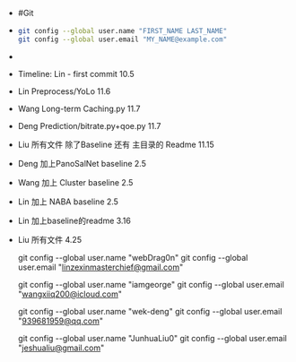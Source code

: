 - #Git
- ```bash
  git config --global user.name "FIRST_NAME LAST_NAME"
  git config --global user.email "MY_NAME@example.com"
  ```
-
- Timeline:
  Lin - first commit 10.5
- Lin Preprocess/YoLo 11.6
- Wang Long-term Caching.py 11.7
- Deng Prediction/bitrate.py+qoe.py 11.7
- Liu 所有文件 除了Baseline 还有 主目录的 Readme 11.15
- Deng 加上PanoSalNet baseline 2.5
- Wang 加上 Cluster baseline 2.5
- Lin 加上 NABA baseline  2.5
- Lin 加上baseline的readme 3.16
- Liu 所有文件 4.25
  
  git config --global user.name "webDrag0n"
  git config --global user.email "linzexinmasterchief@gmail.com"
  
  git config --global user.name "iamgeorge"
  git config --global user.email "wangxiiq200@icloud.com"
  
  git config --global user.name "wek-deng"
  git config --global user.email "939681959@qq.com"
  
  git config --global user.name "JunhuaLiu0"
  git config --global user.email "jeshualiu@gmail.com"